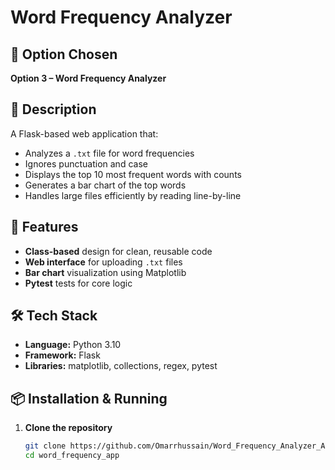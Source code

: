 # Word Frequency Analyzer

## 📌 Option Chosen
**Option 3 – Word Frequency Analyzer**

## 📄 Description
A Flask-based web application that:
- Analyzes a `.txt` file for word frequencies
- Ignores punctuation and case
- Displays the top 10 most frequent words with counts
- Generates a bar chart of the top words
- Handles large files efficiently by reading line-by-line

## 🚀 Features
- **Class-based** design for clean, reusable code
- **Web interface** for uploading `.txt` files
- **Bar chart** visualization using Matplotlib
- **Pytest** tests for core logic

## 🛠 Tech Stack
- **Language:** Python 3.10
- **Framework:** Flask
- **Libraries:** matplotlib, collections, regex, pytest

## 📦 Installation & Running

1. **Clone the repository**
   ```bash
   git clone https://github.com/Omarrhussain/Word_Frequency_Analyzer_App/tree/main
   cd word_frequency_app
